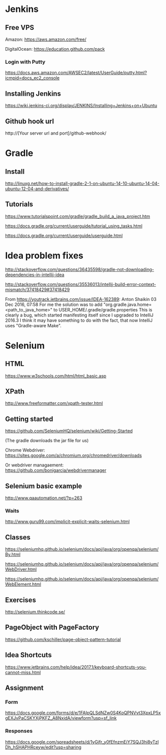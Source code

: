 # Jenkins 

## Free VPS

Amazon:
https://aws.amazon.com/free/

DigitalOcean:
https://education.github.com/pack

### Login with Putty

https://docs.aws.amazon.com/AWSEC2/latest/UserGuide/putty.html?icmpid=docs_ec2_console

## Installing Jenkins 

https://wiki.jenkins-ci.org/display/JENKINS/Installing+Jenkins+on+Ubuntu

## Github hook url

http://[Your server url and port]/github-webhook/

# Gradle

## Install

http://linuxg.net/how-to-install-gradle-2-1-on-ubuntu-14-10-ubuntu-14-04-ubuntu-12-04-and-derivatives/

## Tutorials 

https://www.tutorialspoint.com/gradle/gradle_build_a_java_project.htm

https://docs.gradle.org/current/userguide/tutorial_using_tasks.html

https://docs.gradle.org/current/userguide/userguide.html

# Idea problem fixes

http://stackoverflow.com/questions/36435598/gradle-not-downloading-dependencies-in-intellij-idea

http://stackoverflow.com/questions/35536013/intellij-build-error-context-mismatch/37418429#37418429

From https://youtrack.jetbrains.com/issue/IDEA-162389:
Anton Shaikin  03 Dec 2016, 07:58
For me the solution was to add "org.gradle.java.home=<path_to_java_home>" to USER_HOME/.gradle/gradle.properties
This is clearly a bug, which started manifesting itself since I upgraded to IntelliJ 2016.3 I think it may have something to do with the fact, that now IntelliJ uses "Gradle-aware Make".


# Selenium

## HTML 

https://www.w3schools.com/html/html_basic.asp

## XPath

http://www.freeformatter.com/xpath-tester.html

## Getting started

https://github.com/SeleniumHQ/selenium/wiki/Getting-Started

(The gradle downloads the jar file for us)

Chrome Webdriver: https://sites.google.com/a/chromium.org/chromedriver/downloads

Or webdriver managaement: https://github.com/bonigarcia/webdrivermanager

## Selenium basic example

http://www.qaautomation.net/?p=263

### Waits

http://www.guru99.com/implicit-explicit-waits-selenium.html

## Classes

https://seleniumhq.github.io/selenium/docs/api/java/org/openqa/selenium/By.html

https://seleniumhq.github.io/selenium/docs/api/java/org/openqa/selenium/WebDriver.html

https://seleniumhq.github.io/selenium/docs/api/java/org/openqa/selenium/WebElement.html

## Exercises 

http://selenium.thinkcode.se/


## PageObject with PageFactory

https://github.com/kschiller/page-object-pattern-tutorial

## Idea Shortcuts

https://www.jetbrains.com/help/idea/2017.1/keyboard-shortcuts-you-cannot-miss.html

## Assignment

### Form

https://docs.google.com/forms/d/e/1FAIpQLSdNZw0S4KoQPNVvt3XpxLP5xgEXJvPaCSKYXjPKFZ_A8NxidA/viewform?usp=sf_link

### Responses

https://docs.google.com/spreadsheets/d/1yGjfr_y0fEfnzmEiY7SQJ3hi8yTzIDh_hSHAPHRceyw/edit?usp=sharing
